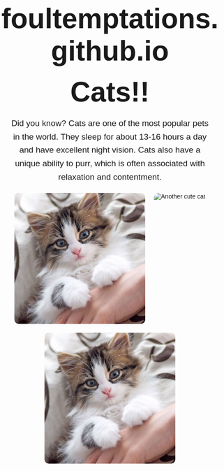 # foultemptations.github.io
<!DOCTYPE html>
<html lang="en">
<head>
    <meta charset="UTF-8">
    <meta name="viewport" content="width=device-width, initial-scale=1.0">
    <title>Cats!!</title>
    <style>
        body {
            text-align: center;
            font-family: Arial, sans-serif;
            margin: 0;
            padding: 0;
        }
        h1 {
            font-size: 4rem;
            margin: 20px 0;
        }
        p {
            font-size: 1.2rem;
            margin: 20px;
            line-height: 1.6;
        }
        .cat-images {
            display: flex;
            flex-wrap: wrap;
            justify-content: center;
            gap: 20px;
            margin: 20px;
        }
        .cat-images img {
            max-width: 300px;
            height: auto;
            border-radius: 10px;
        }
    </style>
</head>
<body>
    <h1>Cats!!</h1>
    <p>Did you know? Cats are one of the most popular pets in the world. They sleep for about 13-16 hours a day and have excellent night vision. Cats also have a unique ability to purr, which is often associated with relaxation and contentment.</p>
    <div class="cat-images">
        <img src="cat 1.jpg" alt="A cute cat">
        <img src="cat 1.jpg." alt="Another cute cat">
        <img src="cat 1.jpg" alt="Yet another cute cat">
    </div>
</body>
</html>

